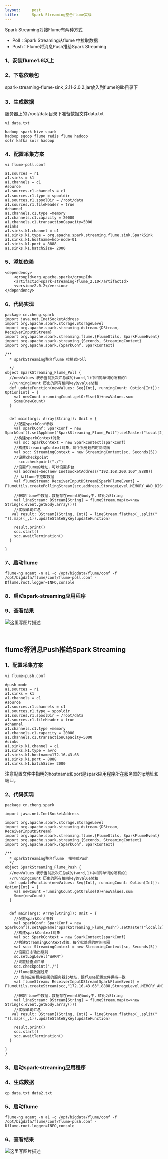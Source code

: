 ```yaml
---
layout:     post
title:      Spark Streaming整合flume实战
---
```

<div id="article_content" class="article_content clearfix csdn-tracking-statistics" data-pid="blog" data-mod="popu_307" data-dsm="post">
								            <link rel="stylesheet" href="https://csdnimg.cn/release/phoenix/template/css/ck_htmledit_views-f76675cdea.css">
						<div class="htmledit_views" id="content_views">
                <p>Spark Streaming对接Flume有两种方式</p>

<ul><li>Poll：Spark Streaming从flume 中拉取数据</li>
	<li>Push：Flume将消息Push推给Spark Streaming</li>
</ul><h3 id="1安装flume16以上"><a name="t1"></a>1、安装flume1.6以上</h3>

<h3 id="2下载依赖包"><a name="t2"></a>2、下载依赖包</h3>

<p>spark-streaming-flume-sink_2.11-2.0.2.jar放入到flume的lib目录下</p>

<h3 id="3生成数据"><a name="t3"></a>3、生成数据</h3>

<p>服务器上的 /root/data目录下准备数据文件data.txt</p>

<pre class="has">
<code>vi data.txt

hadoop spark hive spark
hadoop sqoop flume redis flume hadoop
solr kafka solr hadoop</code></pre>

<h3 id="4配置采集方案"><a name="t4"></a>4、配置采集方案</h3>

<pre class="has">
<code>vi flume-poll.conf

a1.sources = r1
a1.sinks = k1
a1.channels = c1
#source
a1.sources.r1.channels = c1
a1.sources.r1.type = spooldir
a1.sources.r1.spoolDir = /root/data
a1.sources.r1.fileHeader = true
#channel
a1.channels.c1.type =memory
a1.channels.c1.capacity = 20000
a1.channels.c1.transactionCapacity=5000
#sinks
a1.sinks.k1.channel = c1
a1.sinks.k1.type = org.apache.spark.streaming.flume.sink.SparkSink
a1.sinks.k1.hostname=hdp-node-01
a1.sinks.k1.port = 8888
a1.sinks.k1.batchSize= 2000   </code></pre>

<h3 id="5添加依赖"><a name="t5"></a>5、添加依赖</h3>

<pre class="has">
<code>&lt;dependency&gt;
    &lt;groupId&gt;org.apache.spark&lt;/groupId&gt;
    &lt;artifactId&gt;spark-streaming-flume_2.10&lt;/artifactId&gt;
    &lt;version&gt;2.0.2&lt;/version&gt;
&lt;/dependency&gt;</code></pre>

<h3 id="6代码实现"><a name="t6"></a>6、代码实现</h3>

<pre class="has">
<code>package cn.cheng.spark
import java.net.InetSocketAddress
import org.apache.spark.storage.StorageLevel
import org.apache.spark.streaming.dstream.{DStream, ReceiverInputDStream}
import org.apache.spark.streaming.flume.{FlumeUtils, SparkFlumeEvent}
import org.apache.spark.streaming.{Seconds, StreamingContext}
import org.apache.spark.{SparkConf, SparkContext}

/**
  * sparkStreaming整合flume 拉模式Poll

  */
object SparkStreaming_Flume_Poll {
  //newValues 表示当前批次汇总成的(word,1)中相同单词的所有的1
  //runningCount 历史的所有相同key的value总和
  def updateFunction(newValues: Seq[Int], runningCount: Option[Int]): Option[Int] = {
    val newCount =runningCount.getOrElse(0)+newValues.sum
    Some(newCount)
  }


  def main(args: Array[String]): Unit = {
    //配置sparkConf参数
    val sparkConf: SparkConf = new SparkConf().setAppName("SparkStreaming_Flume_Poll").setMaster("local[2]")
    //构建sparkContext对象
    val sc: SparkContext = new SparkContext(sparkConf)
    //构建StreamingContext对象，每个批处理的时间间隔
    val scc: StreamingContext = new StreamingContext(sc, Seconds(5))
    //设置checkpoint
      scc.checkpoint("./")
    //设置flume的地址，可以设置多台
    val address=Seq(new InetSocketAddress("192.168.200.160",8888))
    // 从flume中拉取数据
    val flumeStream: ReceiverInputDStream[SparkFlumeEvent] = FlumeUtils.createPollingStream(scc,address,StorageLevel.MEMORY_AND_DISK)

    //获取flume中数据，数据存在event的body中，转化为String
    val lineStream: DStream[String] = flumeStream.map(x=&gt;new String(x.event.getBody.array()))
    //实现单词汇总
   val result: DStream[(String, Int)] = lineStream.flatMap(_.split(" ")).map((_,1)).updateStateByKey(updateFunction)

    result.print()
    scc.start()
    scc.awaitTermination()
  }

}</code></pre>

<h3 id="7启动flume"><a name="t7"></a>7、启动flume</h3>

<pre class="has">
<code>flume-ng agent -n a1 -c /opt/bigdata/flume/conf -f /opt/bigdata/flume/conf/flume-poll.conf -Dflume.root.logger=INFO,console</code></pre>

<h3 id="8启动spark-streaming应用程序"><a name="t8"></a>8、启动spark-streaming应用程序</h3>

<h3 id="9查看结果"><a name="t9"></a>9、查看结果</h3>

<p><img alt="这里写图片描述" class="has" src="https://img-blog.csdn.net/20180311193924486?watermark/2/text/aHR0cDovL2Jsb2cuY3Nkbi5uZXQvcXFfNDE0NTU0MjA=/font/5a6L5L2T/fontsize/400/fill/I0JBQkFCMA==/dissolve/70/gravity/SouthEast"></p>

<p> </p>

<h2 id="flume将消息push推给spark-streaming">flume将消息Push推给Spark Streaming</h2>

<h3 id="1配置采集方案"><a></a>1、配置采集方案</h3>

<pre class="has">
<code>vi flume-push.conf

#push mode
a1.sources = r1
a1.sinks = k1
a1.channels = c1
#source
a1.sources.r1.channels = c1
a1.sources.r1.type = spooldir
a1.sources.r1.spoolDir = /root/data
a1.sources.r1.fileHeader = true
#channel
a1.channels.c1.type =memory
a1.channels.c1.capacity = 20000
a1.channels.c1.transactionCapacity=5000
#sinks
a1.sinks.k1.channel = c1
a1.sinks.k1.type = avro
a1.sinks.k1.hostname=172.16.43.63
a1.sinks.k1.port = 8888
a1.sinks.k1.batchSize= 2000     </code></pre>

<p>注意配置文件中指明的hostname和port是spark应用程序所在服务器的ip地址和端口。</p>

<h3 id="2代码实现"><a></a>2、代码实现</h3>

<pre class="has">
<code>package cn.cheng.spark

import java.net.InetSocketAddress

import org.apache.spark.storage.StorageLevel
import org.apache.spark.streaming.dstream.{DStream, ReceiverInputDStream}
import org.apache.spark.streaming.flume.{FlumeUtils, SparkFlumeEvent}
import org.apache.spark.streaming.{Seconds, StreamingContext}
import org.apache.spark.{SparkConf, SparkContext}

/**
  * sparkStreaming整合flume  推模式Push
  */
object SparkStreaming_Flume_Push {
  //newValues 表示当前批次汇总成的(word,1)中相同单词的所有的1
  //runningCount 历史的所有相同key的value总和
  def updateFunction(newValues: Seq[Int], runningCount: Option[Int]): Option[Int] = {
    val newCount =runningCount.getOrElse(0)+newValues.sum
    Some(newCount)
  }


  def main(args: Array[String]): Unit = {
    //配置sparkConf参数
    val sparkConf: SparkConf = new SparkConf().setAppName("SparkStreaming_Flume_Push").setMaster("local[2]")
    //构建sparkContext对象
    val sc: SparkContext = new SparkContext(sparkConf)
    //构建StreamingContext对象，每个批处理的时间间隔
    val scc: StreamingContext = new StreamingContext(sc, Seconds(5))
    //设置日志输出级别
    sc.setLogLevel("WARN")
    //设置检查点目录
    scc.checkpoint("./")
    //flume推数据过来
    // 当前应用程序部署的服务器ip地址，跟flume配置文件保持一致
    val flumeStream: ReceiverInputDStream[SparkFlumeEvent] = FlumeUtils.createStream(scc,"172.16.43.63",8888,StorageLevel.MEMORY_AND_DISK)

    //获取flume中数据，数据存在event的body中，转化为String
    val lineStream: DStream[String] = flumeStream.map(x=&gt;new String(x.event.getBody.array()))
    //实现单词汇总
   val result: DStream[(String, Int)] = lineStream.flatMap(_.split(" ")).map((_,1)).updateStateByKey(updateFunction)

    result.print()
    scc.start()
    scc.awaitTermination()
  }

}
}</code></pre>

<h3 id="3启动spark-streaming应用程序"><a></a>3、启动spark-streaming应用程序</h3>

<h3 id="4生成数据"><a></a>4、生成数据</h3>

<pre class="has">
<code>cp data.txt data2.txt</code></pre>

<h3 id="5启动flume"><a></a>5、启动flume</h3>

<pre class="has">
<code>flume-ng agent -n a1 -c /opt/bigdata/flume/conf -f /opt/bigdata/flume/conf/flume-push.conf -Dflume.root.logger=INFO,console</code></pre>

<h3 id="6查看结果"><a></a>6、查看结果</h3>

<p><img alt="这里写图片描述" class="has" src="https://img-blog.csdn.net/20180311194905431?watermark/2/text/aHR0cDovL2Jsb2cuY3Nkbi5uZXQvcXFfNDE0NTU0MjA=/font/5a6L5L2T/fontsize/400/fill/I0JBQkFCMA==/dissolve/70/gravity/SouthEast"></p>

<p> </p>            </div>
                </div>